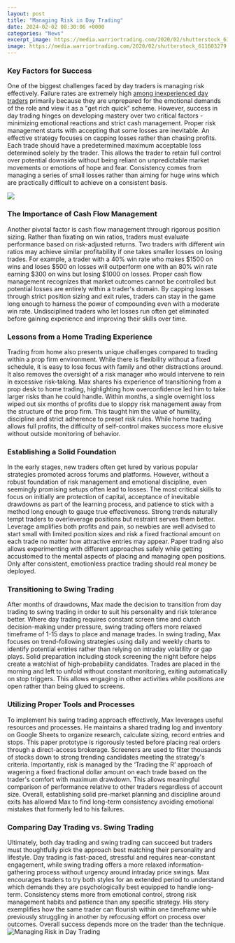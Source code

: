 ```yaml
---
layout: post
title: "Managing Risk in Day Trading"
date: 2024-02-02 08:30:06 +0000
categories: "News"
excerpt_image: https://media.warriortrading.com/2020/02/shutterstock_611603279.jpg
image: https://media.warriortrading.com/2020/02/shutterstock_611603279.jpg
---
```


### Key Factors for Success
One of the biggest challenges faced by day traders is managing risk effectively. Failure rates are extremely high [among inexperienced day traders](https://store.fi.io.vn/collection/achenbach) primarily because they are unprepared for the emotional demands of the role and view it as a "get rich quick" scheme. However, success in day trading hinges on developing mastery over two critical factors - minimizing emotional reactions and strict cash management. 
Proper risk management starts with accepting that some losses are inevitable. An effective strategy focuses on capping losses rather than chasing profits. Each trade should have a predetermined maximum acceptable loss determined solely by the trader. This allows the trader to retain full control over potential downside without being reliant on unpredictable market movements or emotions of hope and fear. Consistency comes from managing a series of small losses rather than aiming for huge wins which are practically difficult to achieve on a consistent basis.

![](https://i.ytimg.com/vi/TrTJR-6z6xY/maxresdefault.jpg)
### The Importance of Cash Flow Management
Another pivotal factor is cash flow management through rigorous position sizing. Rather than fixating on win ratios, traders must evaluate performance based on risk-adjusted returns. Two traders with different win ratios may achieve similar profitability if one takes smaller losses on losing trades. For example, a trader with a 40% win rate who makes $1500 on wins and loses $500 on losses will outperform one with an 80% win rate earning $300 on wins but losing $1000 on losses. 
Proper cash flow management recognizes that market outcomes cannot be controlled but potential losses are entirely within a trader's domain. By capping losses through strict position sizing and exit rules, traders can stay in the game long enough to harness the power of compounding even with a moderate win rate. Undisciplined traders who let losses run often get eliminated before gaining experience and improving their skills over time.
### Lessons from a Home Trading Experience
Trading from home also presents unique challenges compared to trading within a prop firm environment. While there is flexibility without a fixed schedule, it is easy to lose focus with family and other distractions around. It also removes the oversight of a risk manager who would intervene to rein in excessive risk-taking. 
Max shares his experience of transitioning from a prop desk to home trading, highlighting how overconfidence led him to take larger risks than he could handle. Within months, a single overnight loss wiped out six months of profits due to sloppy risk management away from the structure of the prop firm. This taught him the value of humility, discipline and strict adherence to preset risk rules. While home trading allows full profits, the difficulty of self-control makes success more elusive without outside monitoring of behavior.
### Establishing a Solid Foundation
In the early stages, new traders often get lured by various popular strategies promoted across forums and platforms. However, without a robust foundation of risk management and emotional discipline, even seemingly promising setups often lead to losses. The most critical skills to focus on initially are protection of capital, acceptance of inevitable drawdowns as part of the learning process, and patience to stick with a method long enough to gauge true effectiveness.
Strong trends naturally tempt traders to overleverage positions but restraint serves them better. Leverage amplifies both profits and pain, so newbies are well advised to start small with limited position sizes and risk a fixed fractional amount on each trade no matter how attractive entries may appear. Paper trading also allows experimenting with different approaches safely while getting accustomed to the mental aspects of placing and managing open positions. Only after consistent, emotionless practice trading should real money be deployed.
### Transitioning to Swing Trading 
After months of drawdowns, Max made the decision to transition from day trading to swing trading in order to suit his personality and risk tolerance better. Where day trading requires constant screen time and clutch decision-making under pressure, swing trading offers more relaxed timeframe of 1-15 days to place and manage trades.
In swing trading, Max focuses on trend-following strategies using daily and weekly charts to identify potential entries rather than relying on intraday volatility or gap plays. Solid preparation including stock screening the night before helps create a watchlist of high-probability candidates. Trades are placed in the morning and left to unfold without constant monitoring, exiting automatically on stop triggers. This allows engaging in other activities while positions are open rather than being glued to screens.
### Utilizing Proper Tools and Processes 
To implement his swing trading approach effectively, Max leverages useful resources and processes. He maintains a shared trading log and inventory on Google Sheets to organize research, calculate sizing, record entries and stops. This paper prototype is rigorously tested before placing real orders through a direct-access brokerage. Screeners are used to filter thousands of stocks down to strong trending candidates meeting the strategy's criteria. 
Importantly, risk is managed by the ‘Trading the R’ approach of wagering a fixed fractional dollar amount on each trade based on the trader's comfort with maximum drawdown. This allows meaningful comparison of performance relative to other traders regardless of account size. Overall, establishing solid pre-market planning and discipline around exits has allowed Max to find long-term consistency avoiding emotional mistakes that formerly led to his failures.
### Comparing Day Trading vs. Swing Trading
Ultimately, both day trading and swing trading can succeed but traders must thoughtfully pick the approach best matching their personality and lifestyle. Day trading is fast-paced, stressful and requires near-constant engagement, while swing trading offers a more relaxed information-gathering process without urgency around intraday price swings. 
Max encourages traders to try both styles for an extended period to understand which demands they are psychologically best equipped to handle long-term. Consistency stems more from emotional control, strong risk management habits and patience than any specific strategy. His story exemplifies how the same trader can flourish within one timeframe while previously struggling in another by refocusing effort on process over outcomes. Overall success depends more on the trader than the technique.
![Managing Risk in Day Trading](https://media.warriortrading.com/2020/02/shutterstock_611603279.jpg)
